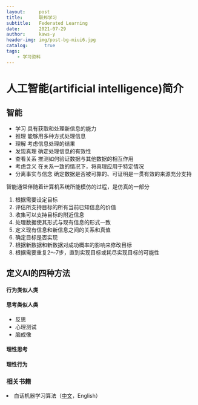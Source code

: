 ```yaml
---
layout:     post
title:      联邦学习
subtitle:   Federated Learning
date:       2021-07-29
author:     kaws-y
header-img: img/post-bg-miui6.jpg
catalog: 	  true
tags:
    - 学习资料
---
```


# 人工智能(artificial intelligence)简介
## 智能
- 学习 具有获取和处理新信息的能力
- 推理 能够用多种方式处理信息
- 理解 考虑信息处理的结果
- 发现真理 确定处理信息的有效性
- 查看关系 推测如何验证数据与其他数据的相互作用
- 考虑含义 在关系一致的情况下，将真理应用于特定情况
- 分离事实与信念 确定数据是否被可靠的、可证明是一贯有效的来源充分支持

智能通常伴随着计算机系统所能模仿的过程，是仿真的一部分
<ol>
    <li>根据需要设定目标</li>
    <li>评估所支持目标的所有当前已知信息的价值</li>
    <li>收集可以支持目标的附近信息</li>
    <li>处理数据使其形式与现有信息的形式一致</li>
    <li>定义现有信息和新信息之间的关系和真值</li>
    <li>确定目标是否实现</li>
    <li>根据新数据和新数据对成功概率的影响来修改目标</li>
    <li>根据需要重复2～7步，直到实现目标或耗尽实现目标的可能性</li>
</ol>
    
## 定义AI的四种方法
#### 行为类似人类

#### 思考类似人类 
- 反思
- 心理测试
- 脑成像

#### 理性思考

#### 理性行为



### 相关书籍
<li>白话机器学习算法（<a href="{{site.baseurl}}/files/白话机器学习算法.pdf">中文</a>，English）</li>

